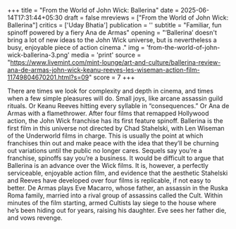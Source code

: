 +++
title = "From the World of John Wick: Ballerina"
date = 2025-06-14T17:31:44+05:30
draft = false
mreviews = ["From the World of John Wick: Ballerina"]
critics = ['Uday Bhatia']
publication = ''
subtitle = "Familiar, fun spinoff powered by a fiery Ana de Armas"
opening = "‘Ballerina’ doesn't bring a lot of new ideas to the John Wick universe, but is nevertheless a busy, enjoyable piece of action cinema ."
img = 'from-the-world-of-john-wick-ballerina-3.png'
media = 'print'
source = "https://www.livemint.com/mint-lounge/art-and-culture/ballerina-review-ana-de-armas-john-wick-keanu-reeves-les-wiseman-action-film-11749804670201.html?s=09"
score = 7
+++

There are times we look for complexity and depth in cinema, and times when a few simple pleasures will do. Small joys, like arcane assassin guild rituals. Or Keanu Reeves hitting every syllable in “consequences.” Or Ana de Armas with a flamethrower. After four films that remapped Hollywood action, the John Wick franchise has its first feature spinoff. Ballerina is the first film in this universe not directed by Chad Stahelski, with Len Wiseman of the Underworld films in charge. This is usually the point at which franchises thin out and make peace with the idea that they’ll be churning out variations until the public no longer cares. Sequels say you’re a franchise, spinoffs say you’re a business. It would be difficult to argue that Ballerina is an advance over the Wick films. It is, however, a perfectly serviceable, enjoyable action film, and evidence that the aesthetic Stahelski and Reeves have developed over four films is replicable, if not easy to better. De Armas plays Eve Macarro, whose father, an assassin in the Ruska Roma family, married into a rival group of assassins called the Cult. Within minutes of the film starting, armed Cultists lay siege to the house where he’s been hiding out for years, raising his daughter. Eve sees her father die, and vows revenge.
